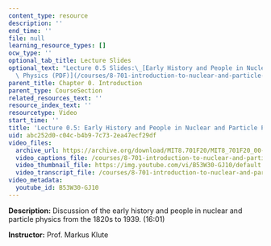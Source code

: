 ```yaml
---
content_type: resource
description: ''
end_time: ''
file: null
learning_resource_types: []
ocw_type: ''
optional_tab_title: Lecture Slides
optional_text: "Lecture 0.5 Slides:\_[Early History and People in Nuclear and Particle\
  \ Physics (PDF)](/courses/8-701-introduction-to-nuclear-and-particle-physics-fall-2020/resources/mit8_701f20_lec0-5)"
parent_title: Chapter 0. Introduction
parent_type: CourseSection
related_resources_text: ''
resource_index_text: ''
resourcetype: Video
start_time: ''
title: 'Lecture 0.5: Early History and People in Nuclear and Particle Physics (16:01)'
uid: abc252d0-c04c-b4b9-7c73-2ea47ecf29df
video_files:
  archive_url: https://archive.org/download/MIT8.701F20/MIT8_701F20_00-05_History_300k.mp4
  video_captions_file: /courses/8-701-introduction-to-nuclear-and-particle-physics-fall-2020/93321ca1eded50f5b1abf94f1a81226e_B53W30-GJ10.vtt
  video_thumbnail_file: https://img.youtube.com/vi/B53W30-GJ10/default.jpg
  video_transcript_file: /courses/8-701-introduction-to-nuclear-and-particle-physics-fall-2020/7eabd2d0646170455bea8c3faae63b84_B53W30-GJ10.pdf
video_metadata:
  youtube_id: B53W30-GJ10
---
```


**Description:** Discussion of the early history and people in nuclear and particle physics from the 1820s to 1939. (16:01)

**Instructor:** Prof. Markus Klute